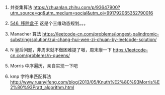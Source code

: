 1. 并查集算法 https://zhuanlan.zhihu.com/p/93647900?utm_source=qq&utm_medium=social&utm_oi=991792065352790016

2. [546. 移除盒子](https://leetcode-cn.com/problems/remove-boxes/) 这是个三维动态规划。。。

3. Manacher 算法 https://leetcode-cn.com/problems/longest-palindromic-substring/solution/zui-chang-hui-wen-zi-chuan-by-leetcode-solution/

4. N 皇后问题，非周末就不做困难提了嗷，周末康一下 https://leetcode-cn.com/problems/n-queens/

5. Morris 中序遍历，亲自实现一下吧

6. kmp 字符串匹配算法 http://www.ruanyifeng.com/blog/2013/05/Knuth%E2%80%93Morris%E2%80%93Pratt_algorithm.html
